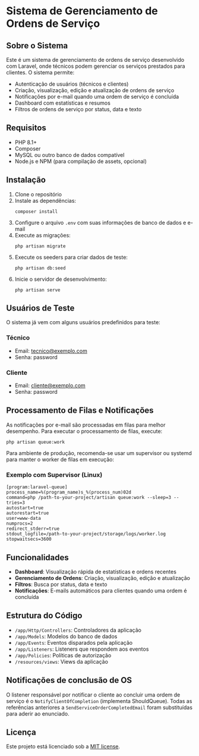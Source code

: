 # Sistema de Gerenciamento de Ordens de Serviço

## Sobre o Sistema

Este é um sistema de gerenciamento de ordens de serviço desenvolvido com Laravel, onde técnicos podem gerenciar os serviços prestados para clientes. O sistema permite:

- Autenticação de usuários (técnicos e clientes)
- Criação, visualização, edição e atualização de ordens de serviço
- Notificações por e-mail quando uma ordem de serviço é concluída
- Dashboard com estatísticas e resumos
- Filtros de ordens de serviço por status, data e texto

## Requisitos

- PHP 8.1+
- Composer
- MySQL ou outro banco de dados compatível
- Node.js e NPM (para compilação de assets, opcional)

## Instalação

1. Clone o repositório
2. Instale as dependências:
   ```
   composer install
   ```
3. Configure o arquivo `.env` com suas informações de banco de dados e e-mail
4. Execute as migrações:
   ```
   php artisan migrate
   ```
5. Execute os seeders para criar dados de teste:
   ```
   php artisan db:seed
   ```
6. Inicie o servidor de desenvolvimento:
   ```
   php artisan serve
   ```

## Usuários de Teste

O sistema já vem com alguns usuários predefinidos para teste:

### Técnico
- Email: tecnico@exemplo.com
- Senha: password

### Cliente
- Email: cliente@exemplo.com
- Senha: password

## Processamento de Filas e Notificações

As notificações por e-mail são processadas em filas para melhor desempenho. Para executar o processamento de filas, execute:

```
php artisan queue:work
```

Para ambiente de produção, recomenda-se usar um supervisor ou systemd para manter o worker de filas em execução:

### Exemplo com Supervisor (Linux)

```
[program:laravel-queue]
process_name=%(program_name)s_%(process_num)02d
command=php /path-to-your-project/artisan queue:work --sleep=3 --tries=3
autostart=true
autorestart=true
user=www-data
numprocs=2
redirect_stderr=true
stdout_logfile=/path-to-your-project/storage/logs/worker.log
stopwaitsecs=3600
```

## Funcionalidades

- **Dashboard**: Visualização rápida de estatísticas e ordens recentes
- **Gerenciamento de Ordens**: Criação, visualização, edição e atualização
- **Filtros**: Busca por status, data e texto
- **Notificações**: E-mails automáticos para clientes quando uma ordem é concluída

## Estrutura do Código

- `/app/Http/Controllers`: Controladores da aplicação
- `/app/Models`: Modelos do banco de dados
- `/app/Events`: Eventos disparados pela aplicação
- `/app/Listeners`: Listeners que respondem aos eventos
- `/app/Policies`: Políticas de autorização
- `/resources/views`: Views da aplicação

## Notificações de conclusão de OS

O listener responsável por notificar o cliente ao concluir uma ordem de serviço é o `NotifyClientOfCompletion` (implementa ShouldQueue). Todas as referências anteriores a `SendServiceOrderCompletedEmail` foram substituídas para aderir ao enunciado.

## Licença

Este projeto está licenciado sob a [MIT license](https://opensource.org/licenses/MIT).
